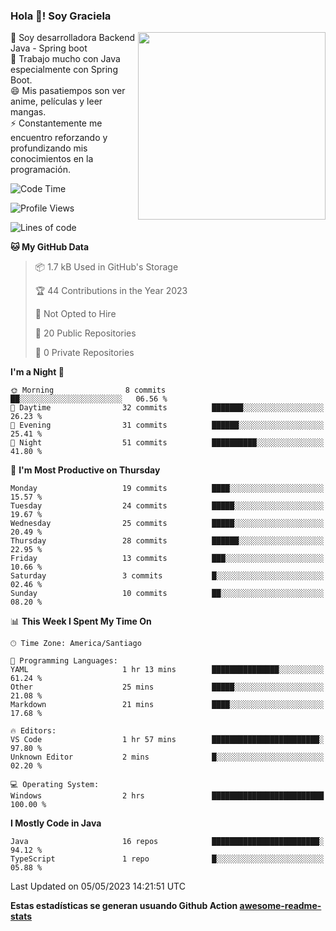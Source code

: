 ### Hola 👋! Soy Graciela

<img align='right' src="https://user-images.githubusercontent.com/74038190/221352975-94759904-aa4c-4032-a8ab-b546efb9c478.gif" width="300">

<p>🔭 Soy desarrolladora Backend Java - Spring boot<br>
🌱 Trabajo mucho con Java especialmente con Spring Boot.<br>
😄 Mis pasatiempos son ver anime, películas y leer mangas.<br>
⚡ Constantemente me encuentro reforzando y profundizando mis conocimientos en la programación.</p>

<!--START_SECTION:waka-->
![Code Time](http://img.shields.io/badge/Code%20Time-2%20hrs%2053%20mins-blue)

![Profile Views](http://img.shields.io/badge/Profile%20Views-0-blue)

![Lines of code](https://img.shields.io/badge/From%20Hello%20World%20I%27ve%20Written-55.8%20thousand%20lines%20of%20code-blue)

**🐱 My GitHub Data** 

> 📦 1.7 kB Used in GitHub's Storage 
 > 
> 🏆 44 Contributions in the Year 2023
 > 
> 🚫 Not Opted to Hire
 > 
> 📜 20 Public Repositories 
 > 
> 🔑 0 Private Repositories 
 > 
**I'm a Night 🦉** 

```text
🌞 Morning                8 commits           ██░░░░░░░░░░░░░░░░░░░░░░░   06.56 % 
🌆 Daytime                32 commits          ███████░░░░░░░░░░░░░░░░░░   26.23 % 
🌃 Evening                31 commits          ██████░░░░░░░░░░░░░░░░░░░   25.41 % 
🌙 Night                  51 commits          ██████████░░░░░░░░░░░░░░░   41.80 % 
```
📅 **I'm Most Productive on Thursday** 

```text
Monday                   19 commits          ████░░░░░░░░░░░░░░░░░░░░░   15.57 % 
Tuesday                  24 commits          █████░░░░░░░░░░░░░░░░░░░░   19.67 % 
Wednesday                25 commits          █████░░░░░░░░░░░░░░░░░░░░   20.49 % 
Thursday                 28 commits          ██████░░░░░░░░░░░░░░░░░░░   22.95 % 
Friday                   13 commits          ███░░░░░░░░░░░░░░░░░░░░░░   10.66 % 
Saturday                 3 commits           █░░░░░░░░░░░░░░░░░░░░░░░░   02.46 % 
Sunday                   10 commits          ██░░░░░░░░░░░░░░░░░░░░░░░   08.20 % 
```


📊 **This Week I Spent My Time On** 

```text
🕑︎ Time Zone: America/Santiago

💬 Programming Languages: 
YAML                     1 hr 13 mins        ███████████████░░░░░░░░░░   61.24 % 
Other                    25 mins             █████░░░░░░░░░░░░░░░░░░░░   21.08 % 
Markdown                 21 mins             ████░░░░░░░░░░░░░░░░░░░░░   17.68 % 

🔥 Editors: 
VS Code                  1 hr 57 mins        ████████████████████████░   97.80 % 
Unknown Editor           2 mins              █░░░░░░░░░░░░░░░░░░░░░░░░   02.20 % 

💻 Operating System: 
Windows                  2 hrs               █████████████████████████   100.00 % 
```

**I Mostly Code in Java** 

```text
Java                     16 repos            ████████████████████████░   94.12 % 
TypeScript               1 repo              █░░░░░░░░░░░░░░░░░░░░░░░░   05.88 % 
```




 Last Updated on 05/05/2023 14:21:51 UTC
<!--END_SECTION:waka-->


<!--
**gracielaContreras/gracielaContreras** is a ✨ _special_ ✨ repository because its `README.md` (this file) appears on your GitHub profile.

Here are some ideas to get you started:

- 🔭 I’m currently working on ...
- 🌱 I’m currently learning ...
- 👯 I’m looking to collaborate on ...
- 🤔 I’m looking for help with ...
- 💬 Ask me about ...
- 📫 How to reach me: ...
- 😄 Pronouns: ...
- ⚡ Fun fact: ...
-->

**Estas estadísticas se generan usuando Github Action [awesome-readme-stats](https://github.com/anmol098/waka-readme-stats)**
